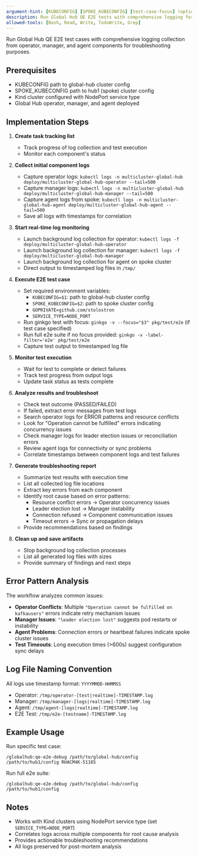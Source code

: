 ```yaml
---
argument-hint: [KUBECONFIG] [SPOKE_KUBECONFIG] [test-case-focus] (optional focus, e.g., RHACM4K-51185)
description: Run Global Hub QE E2E tests with comprehensive logging for troubleshooting
allowed-tools: [Bash, Read, Write, TodoWrite, Grep]
---
```


Run Global Hub QE E2E test cases with comprehensive logging collection from operator, manager, and agent components for troubleshooting purposes.

## Prerequisites

- KUBECONFIG path to global-hub cluster config
- SPOKE_KUBECONFIG path to hub1 (spoke) cluster config
- Kind cluster configured with NodePort service type
- Global Hub operator, manager, and agent deployed

## Implementation Steps

1. **Create task tracking list**
   - Track progress of log collection and test execution
   - Monitor each component's status

2. **Collect initial component logs**
   - Capture operator logs: `kubectl logs -n multicluster-global-hub deploy/multicluster-global-hub-operator --tail=500`
   - Capture manager logs: `kubectl logs -n multicluster-global-hub deploy/multicluster-global-hub-manager --tail=500`
   - Capture agent logs from spoke: `kubectl logs -n multicluster-global-hub-agent deploy/multicluster-global-hub-agent --tail=500`
   - Save all logs with timestamps for correlation

3. **Start real-time log monitoring**
   - Launch background log collection for operator: `kubectl logs -f deploy/multicluster-global-hub-operator`
   - Launch background log collection for manager: `kubectl logs -f deploy/multicluster-global-hub-manager`
   - Launch background log collection for agent on spoke cluster
   - Direct output to timestamped log files in `/tmp/`

4. **Execute E2E test case**
   - Set required environment variables:
     - `KUBECONFIG=$1`: path to global-hub cluster config
     - `SPOKE_KUBECONFIG=$2`: path to spoke cluster config
     - `GOPRIVATE=github.com/stolostron`
     - `SERVICE_TYPE=NODE_PORT`
   - Run ginkgo test with focus: `ginkgo -v --focus="$3" pkg/test/e2e` (if test case specified)
   - Run full e2e suite if no focus provided: `ginkgo -v -label-filter='e2e' pkg/test/e2e`
   - Capture test output to timestamped log file

5. **Monitor test execution**
   - Wait for test to complete or detect failures
   - Track test progress from output logs
   - Update task status as tests complete

6. **Analyze results and troubleshoot**
   - Check test outcome (PASSED/FAILED)
   - If failed, extract error messages from test logs
   - Search operator logs for ERROR patterns and resource conflicts
   - Look for "Operation cannot be fulfilled" errors indicating concurrency issues
   - Check manager logs for leader election issues or reconciliation errors
   - Review agent logs for connectivity or sync problems
   - Correlate timestamps between component logs and test failures

7. **Generate troubleshooting report**
   - Summarize test results with execution time
   - List all collected log file locations
   - Extract key errors from each component
   - Identify root cause based on error patterns:
     - Resource conflict errors → Operator concurrency issues
     - Leader election lost → Manager instability
     - Connection refused → Component communication issues
     - Timeout errors → Sync or propagation delays
   - Provide recommendations based on findings

8. **Clean up and save artifacts**
   - Stop background log collection processes
   - List all generated log files with sizes
   - Provide summary of findings and next steps

## Error Pattern Analysis

The workflow analyzes common issues:

- **Operator Conflicts**: Multiple `"Operation cannot be fulfilled on kafkausers"` errors indicate retry mechanism issues
- **Manager Issues**: `"leader election lost"` suggests pod restarts or instability
- **Agent Problems**: Connection errors or heartbeat failures indicate spoke cluster issues
- **Test Timeouts**: Long execution times (>600s) suggest configuration sync delays

## Log File Naming Convention

All logs use timestamp format: `YYYYMMDD-HHMMSS`
- Operator: `/tmp/operator-[test|realtime]-TIMESTAMP.log`
- Manager: `/tmp/manager-[logs|realtime]-TIMESTAMP.log`
- Agent: `/tmp/agent-[logs|realtime]-TIMESTAMP.log`
- E2E Test: `/tmp/e2e-[testname]-TIMESTAMP.log`

## Example Usage

Run specific test case:
```
/globalhub:qe-e2e-debug /path/to/global-hub/config /path/to/hub1/config RHACM4K-51185
```

Run full e2e suite:
```
/globalhub:qe-e2e-debug /path/to/global-hub/config /path/to/hub1/config
```

## Notes

- Works with Kind clusters using NodePort service type (set `SERVICE_TYPE=NODE_PORT`)
- Correlates logs across multiple components for root cause analysis
- Provides actionable troubleshooting recommendations
- All logs preserved for post-mortem analysis
